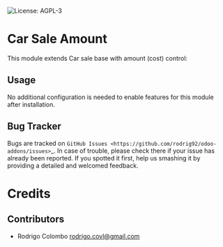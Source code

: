 ![License: AGPL-3](https://img.shields.io/badge/licence-AGPL--3-blue.svg)


Car Sale Amount
===============

This module extends Car sale base with amount (cost) control:

Usage
-----

No additional configuration is needed to enable features for this module after installation.


Bug Tracker
-----------

Bugs are tracked on `GitHub Issues
<https://github.com/rodrig92/odoo-addons/issues>`_. In case of trouble, please
check there if your issue has already been reported. If you spotted it first,
help us smashing it by providing a detailed and welcomed feedback.

Credits
=======

Contributors
------------

* Rodrigo Colombo <rodrigo.covl@gmail.com>